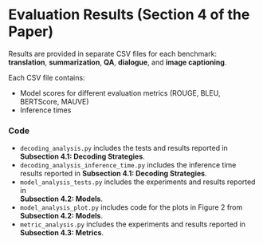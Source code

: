# Evaluation Results (Section 4 of the Paper)

Results are provided in separate CSV files for each benchmark:  
**translation**, **summarization**, **QA**, **dialogue**, and **image captioning**.  

Each CSV file contains:
- Model scores for different evaluation metrics (ROUGE, BLEU, BERTScore, MAUVE)
- Inference times

### Code

- `decoding_analysis.py` includes the tests and results reported in  
  **Subsection 4.1: Decoding Strategies**.
- `decoding_analysis_inference_time.py` includes the inference time results reported in **Subsection 4.1: Decoding Strategies**.
- `model_analysis_tests.py` includes the experiments and results reported in  
  **Subsection 4.2: Models**.
- `model_analysis_plot.py` includes code for the plots in Figure 2 from  
  **Subsection 4.2: Models**.
- `metric_analysis.py` includes the experiments and results reported in  
  **Subsection 4.3: Metrics**.
